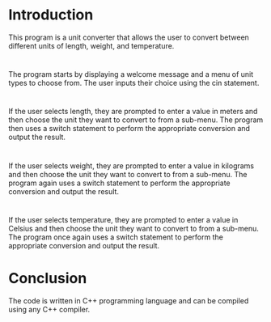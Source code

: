 # Introduction
This program is a unit converter that allows the user to convert between different units of length, weight, and temperature.
#
The program starts by displaying a welcome message and a menu of unit types to choose from. The user inputs their choice using the cin statement.
#
If the user selects length, they are prompted to enter a value in meters and then choose the unit they want to convert to from a sub-menu. The program then uses a switch statement to perform the appropriate conversion and output the result.
#
If the user selects weight, they are prompted to enter a value in kilograms and then choose the unit they want to convert to from a sub-menu. The program again uses a switch statement to perform the appropriate conversion and output the result.
# 
If the user selects temperature, they are prompted to enter a value in Celsius and then choose the unit they want to convert to from a sub-menu. The program once again uses a switch statement to perform the appropriate conversion and output the result.
# Conclusion
The code is written in C++ programming language and can be compiled using any C++ compiler.
